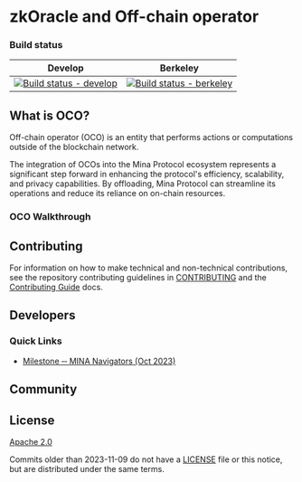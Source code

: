# zkOracle and Off-chain operator

### Build status

| Develop | Berkeley | 
| ------- | -------- |
| [![Build status - develop]()]() | [![Build status - berkeley]()]() | 


## What is OCO?

Off-chain operator (OCO) is an entity that performs actions or computations outside of the blockchain network. 

The integration of OCOs into the Mina Protocol ecosystem represents a significant step forward in enhancing the protocol's efficiency, scalability, and privacy capabilities. By offloading, Mina Protocol can streamline its operations and reduce its reliance on on-chain resources.


### OCO Walkthrough



## Contributing

For information on how to make technical and non-technical contributions, see the repository contributing guidelines in [CONTRIBUTING](https://github.com/ubinix-warun/zkOracle-OCO/blob/develop/CONTRIBUTING.md) and the [Contributing Guide]() docs.

## Developers

### Quick Links

- [Milestone ‐‐ MINA Navigators (Oct 2023)](../../wiki/MINA-Navigators-(Oct-2023))

## Community



## License

[Apache 2.0](LICENSE)

Commits older than 2023-11-09 do not have a [LICENSE](LICENSE) file or this notice, but are distributed under the same terms.

